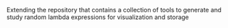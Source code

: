 Extending the repository that contains a collection of tools to generate and study
random lambda expressions for visualization and storage

